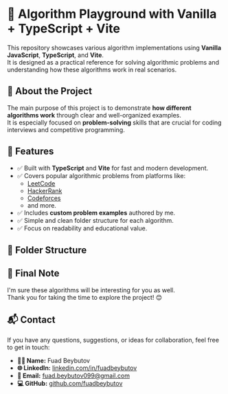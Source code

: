 # 🧠 Algorithm Playground with Vanilla + TypeScript + Vite

This repository showcases various algorithm implementations using **Vanilla JavaScript**, **TypeScript**, and **Vite**.  
It is designed as a practical reference for solving algorithmic problems and understanding how these algorithms work in real scenarios.

## 📌 About the Project

The main purpose of this project is to demonstrate **how different algorithms work** through clear and well-organized examples.  
It is especially focused on **problem-solving** skills that are crucial for coding interviews and competitive programming.

## 🧩 Features

- ✅ Built with **TypeScript** and **Vite** for fast and modern development.
- ✅ Covers popular algorithmic problems from platforms like:
  - [LeetCode](https://leetcode.com/)
  - [HackerRank](https://www.hackerrank.com/)
  - [Codeforces](https://codeforces.com/)
  - and more.
- ✅ Includes **custom problem examples** authored by me.
- ✅ Simple and clean folder structure for each algorithm.
- ✅ Focus on readability and educational value.

## 📁 Folder Structure

## 📝 Final Note

I'm sure these algorithms will be interesting for you as well.  
Thank you for taking the time to explore the project! 😊

## 📬 Contact

If you have any questions, suggestions, or ideas for collaboration, feel free to get in touch:

- **👨‍💻 Name:** Fuad Beybutov  
- **🌐 LinkedIn:** [linkedin.com/in/fuadbeybutov](https://www.linkedin.com/in/fuad-beybutov-05934728b/)  
- **📧 Email:** fuad.beybutov099@gmail.com  
- **💻 GitHub:** [github.com/fuadbeybutov](https://github.com/Fuad2199)

